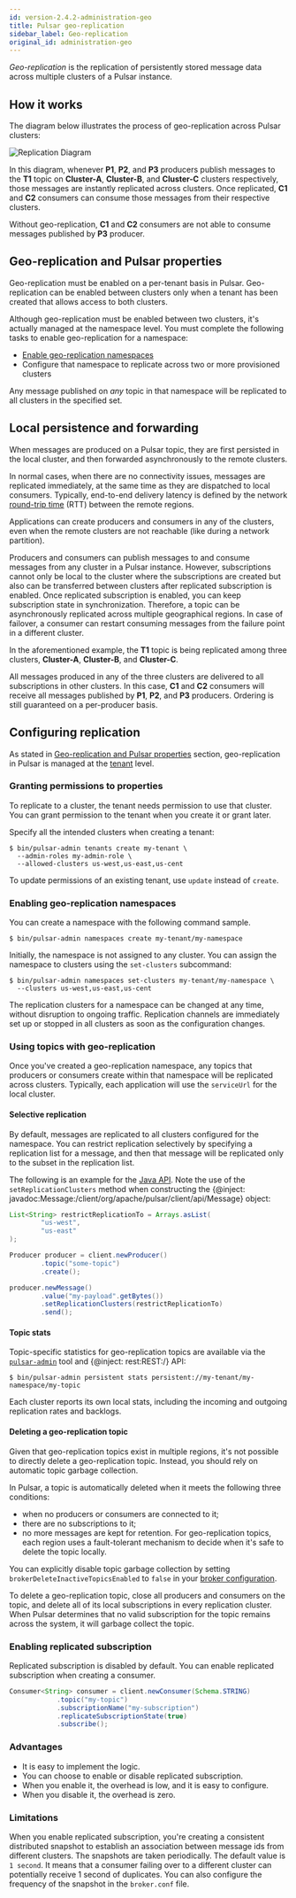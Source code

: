 ```yaml
---
id: version-2.4.2-administration-geo
title: Pulsar geo-replication
sidebar_label: Geo-replication
original_id: administration-geo
---
```


*Geo-replication* is the replication of persistently stored message data across multiple clusters of a Pulsar instance.

## How it works

The diagram below illustrates the process of geo-replication across Pulsar clusters:

![Replication Diagram](assets/geo-replication.png)

In this diagram, whenever **P1**, **P2**, and **P3** producers publish messages to the **T1** topic on **Cluster-A**, **Cluster-B**, and **Cluster-C** clusters respectively, those messages are instantly replicated across clusters. Once replicated, **C1** and **C2** consumers can consume those messages from their respective clusters.

Without geo-replication, **C1** and **C2** consumers are not able to consume messages published by **P3** producer.

## Geo-replication and Pulsar properties

Geo-replication must be enabled on a per-tenant basis in Pulsar. Geo-replication can be enabled between clusters only when a tenant has been created that allows access to both clusters.

Although geo-replication must be enabled between two clusters, it's actually managed at the namespace level. You must complete the following tasks to enable geo-replication for a namespace:

* [Enable geo-replication namespaces](#enabling-geo-replication-namespaces)
* Configure that namespace to replicate across two or more provisioned clusters

Any message published on *any* topic in that namespace will be replicated to all clusters in the specified set.

## Local persistence and forwarding

When messages are produced on a Pulsar topic, they are first persisted in the local cluster, and then forwarded asynchronously to the remote clusters.

In normal cases, when there are no connectivity issues, messages are replicated immediately, at the same time as they are dispatched to local consumers. Typically, end-to-end delivery latency is defined by the network [round-trip time](https://en.wikipedia.org/wiki/Round-trip_delay_time) (RTT) between the remote regions.

Applications can create producers and consumers in any of the clusters, even when the remote clusters are not reachable (like during a network partition).

Producers and consumers can publish messages to and consume messages from any cluster in a Pulsar instance. However, subscriptions cannot only be local to the cluster where the subscriptions are created but also can be transferred between clusters after replicated subscription is enabled. Once replicated subscription is enabled, you can keep subscription state in synchronization. Therefore, a topic can be asynchronously replicated across multiple geographical regions. In case of failover, a consumer can restart consuming messages from the failure point in a different cluster.

In the aforementioned example, the **T1** topic is being replicated among three clusters, **Cluster-A**, **Cluster-B**, and **Cluster-C**.

All messages produced in any of the three clusters are delivered to all subscriptions in other clusters. In this case, **C1** and **C2** consumers will receive all messages published by **P1**, **P2**, and **P3** producers. Ordering is still guaranteed on a per-producer basis.

## Configuring replication

As stated in [Geo-replication and Pulsar properties](#geo-replication-and-pulsar-properties) section, geo-replication in Pulsar is managed at the [tenant](reference-terminology.md#tenant) level.

### Granting permissions to properties

To replicate to a cluster, the tenant needs permission to use that cluster. You can grant permission to the tenant when you create it or grant later.

Specify all the intended clusters when creating a tenant:

```shell
$ bin/pulsar-admin tenants create my-tenant \
  --admin-roles my-admin-role \
  --allowed-clusters us-west,us-east,us-cent
```

To update permissions of an existing tenant, use `update` instead of `create`.

### Enabling geo-replication namespaces

You can create a namespace with the following command sample.

```shell
$ bin/pulsar-admin namespaces create my-tenant/my-namespace
```

Initially, the namespace is not assigned to any cluster. You can assign the namespace to clusters using the `set-clusters` subcommand:

```shell
$ bin/pulsar-admin namespaces set-clusters my-tenant/my-namespace \
  --clusters us-west,us-east,us-cent
```

The replication clusters for a namespace can be changed at any time, without disruption to ongoing traffic. Replication channels are immediately set up or stopped in all clusters as soon as the configuration changes.

### Using topics with geo-replication

Once you've created a geo-replication namespace, any topics that producers or consumers create within that namespace will be replicated across clusters. Typically, each application will use the `serviceUrl` for the local cluster.

#### Selective replication

By default, messages are replicated to all clusters configured for the namespace. You can restrict replication selectively by specifying a replication list for a message, and then that message will be replicated only to the subset in the replication list.

The following is an example for the [Java API](client-libraries-java.md). Note the use of the `setReplicationClusters` method when constructing the {@inject: javadoc:Message:/client/org/apache/pulsar/client/api/Message} object:

```java
List<String> restrictReplicationTo = Arrays.asList(
        "us-west",
        "us-east"
);

Producer producer = client.newProducer()
        .topic("some-topic")
        .create();

producer.newMessage()
        .value("my-payload".getBytes())
        .setReplicationClusters(restrictReplicationTo)
        .send();
```

#### Topic stats

Topic-specific statistics for geo-replication topics are available via the [`pulsar-admin`](reference-pulsar-admin.md) tool and {@inject: rest:REST:/} API:

```shell
$ bin/pulsar-admin persistent stats persistent://my-tenant/my-namespace/my-topic
```

Each cluster reports its own local stats, including the incoming and outgoing replication rates and backlogs.

#### Deleting a geo-replication topic

Given that geo-replication topics exist in multiple regions, it's not possible to directly delete a geo-replication topic. Instead, you should rely on automatic topic garbage collection.

In Pulsar, a topic is automatically deleted when it meets the following three conditions:
- when no producers or consumers are connected to it;
- there are no subscriptions to it;
- no more messages are kept for retention. 
For geo-replication topics, each region uses a fault-tolerant mechanism to decide when it's safe to delete the topic locally.

You can explicitly disable topic garbage collection by setting `brokerDeleteInactiveTopicsEnabled` to `false` in your [broker configuration](reference-configuration.md#broker).

To delete a geo-replication topic, close all producers and consumers on the topic, and delete all of its local subscriptions in every replication cluster. When Pulsar determines that no valid subscription for the topic remains across the system, it will garbage collect the topic.

### Enabling replicated subscription

Replicated subscription is disabled by default. You can enable replicated subscription when creating a consumer. 

```java
Consumer<String> consumer = client.newConsumer(Schema.STRING)
            .topic("my-topic")
            .subscriptionName("my-subscription")
            .replicateSubscriptionState(true)
            .subscribe();
```

### Advantages

 * It is easy to implement the logic. 
 * You can choose to enable or disable replicated subscription.
 * When you enable it, the overhead is low, and it is easy to configure. 
 * When you disable it, the overhead is zero.

### Limitations

When you enable replicated subscription, you're creating a consistent distributed snapshot to establish an association between message ids from different clusters. The snapshots are taken periodically. The default value is `1 second`. It means that a consumer failing over to a different cluster can potentially receive 1 second of duplicates. You can also configure the frequency of the snapshot in the `broker.conf` file.